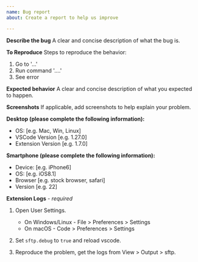 ```yaml
---
name: Bug report
about: Create a report to help us improve

---
```


**Describe the bug**
A clear and concise description of what the bug is.

**To Reproduce**
Steps to reproduce the behavior:
1. Go to '...'
2. Run command '....'
3. See error

**Expected behavior**
A clear and concise description of what you expected to happen.

**Screenshots**
If applicable, add screenshots to help explain your problem.

**Desktop (please complete the following information):**
 - OS: [e.g. Mac, Win, Linux]
 - VSCode Version [e.g. 1.27.0]
 - Extension Version [e.g. 1.7.0]

**Smartphone (please complete the following information):**
 - Device: [e.g. iPhone6]
 - OS: [e.g. iOS8.1]
 - Browser [e.g. stock browser, safari]
 - Version [e.g. 22]

**Extension Logs** - *required*
  1.  Open User Settings.

      * On Windows/Linux - File > Preferences > Settings
      * On macOS - Code > Preferences > Settings
  2. Set `sftp.debug` to `true` and reload vscode.
  3. Reproduce the problem, get the logs from View > Output > sftp.
